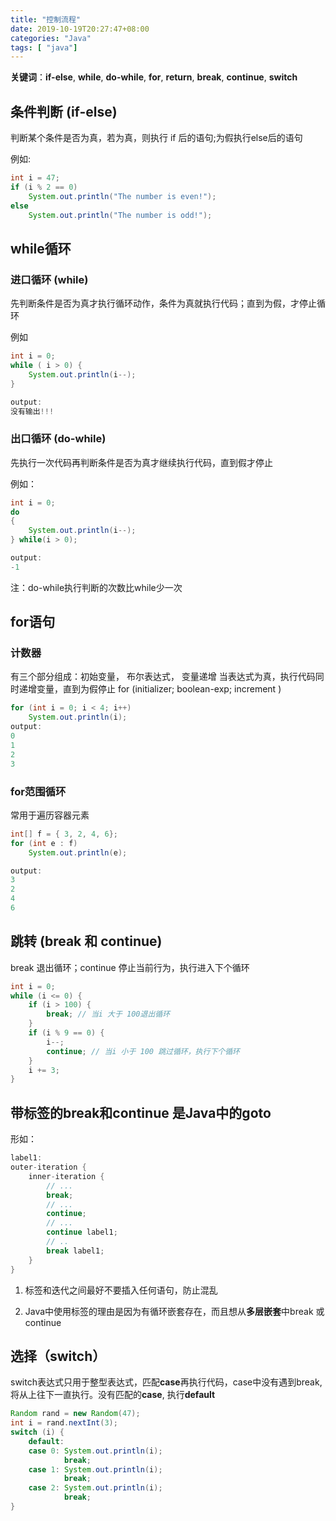 ```yaml
---
title: "控制流程"
date: 2019-10-19T20:27:47+08:00
categories: "Java"
tags: [ "java"]
---
```


**关键词**：**if-else**, **while**, **do-while**, **for**, **return**, **break**, **continue**, **switch**

## 条件判断 (if-else)

判断某个条件是否为真，若为真，则执行 if 后的语句;为假执行else后的语句

例如:

```java
int i = 47;
if (i % 2 == 0)
    System.out.println("The number is even!");
else
    System.out.println("The number is odd!");
```

## while循环

### 进口循环 (while)

先判断条件是否为真才执行循环动作，条件为真就执行代码；直到为假，才停止循环

例如

```java
int i = 0;
while ( i > 0) {
    System.out.println(i--);
}

output:
没有输出!!!
```

### 出口循环 (do-while)

先执行一次代码再判断条件是否为真才继续执行代码，直到假才停止

例如：

```java
int i = 0;
do
{
    System.out.println(i--);
} while(i > 0);

output:
-1
```

注：do-while执行判断的次数比while少一次

## for语句

### 计数器

有三个部分组成：初始变量， 布尔表达式， 变量递增
当表达式为真，执行代码同时递增变量，直到为假停止
for (initializer; boolean-exp; increment )

```java
for (int i = 0; i < 4; i++)
    System.out.println(i);
output:
0
1
2
3
```

### for范围循环

常用于遍历容器元素

```java
int[] f = { 3, 2, 4, 6};
for (int e : f)
    System.out.println(e);

output:
3
2
4
6
```

## 跳转 (break 和 continue)

break 退出循环；continue 停止当前行为，执行进入下个循环

```java
int i = 0;
while (i <= 0) {
    if (i > 100) {
        break; // 当i 大于 100退出循环
    }
    if (i % 9 == 0) {
        i--;
        continue; // 当i 小于 100 跳过循环，执行下个循环
    }
    i += 3;
}
```

## 带标签的break和continue 是Java中的goto

形如：

```java
label1:
outer-iteration {
    inner-iteration {
        // ...
        break;
        // ...
        continue;
        // ...
        continue label1;
        // .. 
        break label1;
    }
}
```

1. 标签和迭代之间最好不要插入任何语句，防止混乱

2. Java中使用标签的理由是因为有循环嵌套存在，而且想从**多层嵌套**中break 或 continue

## 选择（switch）

switch表达式只用于整型表达式，匹配**case**再执行代码，case中没有遇到break,将从上往下一直执行。没有匹配的**case**, 执行**default**

```java
Random rand = new Random(47);
int i = rand.nextInt(3);
switch (i) {
    default:
    case 0: System.out.println(i);
            break;
    case 1: System.out.println(i);
            break;
    case 2: System.out.println(i);
            break;
}
```
